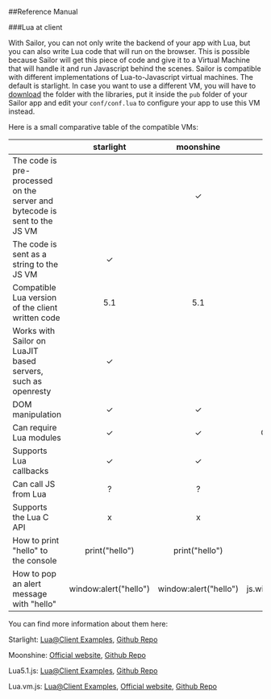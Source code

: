 ##Reference Manual

###Lua at client

With Sailor, you can not only write the backend of your app with Lua, but you can also write Lua code that will run on the browser. This is possible because Sailor will get this piece of code and give it to a Virtual Machine that will handle it and run Javascript behind the scenes. Sailor is compatible with different implementations of Lua-to-Javascript virtual machines. The default is starlight. In case you want to use a different VM, you will have to <a href="https://github.com/Etiene/sailor/tree/master/lua-to-js-vms" target="_blank">download</a> the folder with the libraries, put it inside the `pub` folder of your Sailor app and edit your `conf/conf.lua` to configure your app to use this VM instead.

Here is a small comparative table of the compatible VMs:

|                                                                           |       starlight       |       moonshine       |          lua51js         |          luavmjs         |
|---------------------------------------------------------------------------|:---------------------:|:---------------------:|:------------------------:|:------------------------:|
| The code is pre-processed on the server and bytecode is sent to the JS VM |                       |           ✓           |                          |                          |
| The code is sent as a string to the JS VM                                 |           ✓           |                       |             ✓            |             ✓            |
| Compatible Lua version of the client written code                         |          5.1          |          5.1          |            5.1           |           5.2.3          |
| Works with Sailor on LuaJIT based servers, such as openresty              |           ✓           |                       |             ✓            |             ✓            |
| DOM manipulation                                                          |           ✓           |           ✓           |        incomplete        |             ✓            |
| Can require Lua modules                                                   |           ✓           |           ✓           |      Only on Apache      |                          |
| Supports Lua callbacks                                                    |           ✓           |           ✓           |             x            |             ✓            |
| Can call JS from Lua                                                      |           ?           |           ?           |                          |             ✓            |
| Supports the Lua C API                                                    |           x           |           x           |             ✓            |        incomplete        |
| How to print "hello" to the console                                       |     print("hello")    |     print("hello")    |      print("hello")      |      print("hello")      |
| How to pop an alert message with "hello"                                  | window:alert("hello") | window:alert("hello") | js.window:alert("hello") | js.global:alert("hello") |


You can find more information about them here:

Starlight: <a href="https://github.com/felipedaragon/lua_at_client/blob/master/docs/LUA_AT_CLIENT.starlight.md" target="_blank">Lua@Client Examples</a>, <a href="https://github.com/paulcuth/starlight" target="_blank">Github Repo</a> 

Moonshine: <a href="http://moonshinejs.org/" target="_blank">Official website</a>, <a href="https://github.com/gamesys/moonshine" target="_blank">Github Repo</a> 

Lua5.1.js: <a href="https://github.com/felipedaragon/lua_at_client/blob/master/docs/LUA_AT_CLIENT.lua51js.md" target="_blank">Lua@Client Examples</a>, <a href="https://github.com/logiceditor-com/lua5.1.js" target="_blank">Github Repo</a>

Lua.vm.js: <a href="https://github.com/felipedaragon/lua_at_client/blob/master/docs/LUA_AT_CLIENT.luavmjs.md" target="_blank">Lua@Client Examples</a>, <a href="https://kripken.github.io/lua.vm.js/lua.vm.js.html" target="_blank">Official website</a>, <a href="https://github.com/kripken/lua.vm.js" target="_blank">Github Repo</a> 


